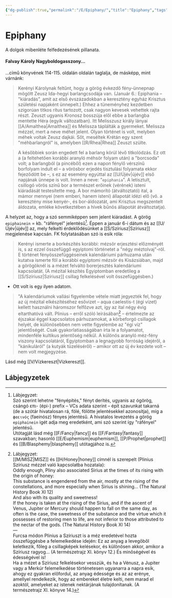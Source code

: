```yaml
---
{"dg-publish":true,"permalink":"/E/Epiphany/","title":"Epiphany","tags":["dg_uploaded","Englishtexttranslated"],"created":"2023-11-11T11:13","updated":"2023-11-25T10:44"}
---
```



# Epiphany

A dolgok mibenléte felfedezésének pillanata.  

#### Falvay Károly Nagyboldogasszony...

...című könyvének 114-115. oldalán oldalán taglalja, de másképp, mint várnánk:  
> Kerényi Károlynak feltűnt, hogy a görög évkezdő fény-ünnepnap mögött Zeusz Ida-hegyi barlangcsodája van. (Január 6.: Epiphania – "kiáradás", amit az első évszázadokban a keresztény egyház Krisztus születési napjaként ünnepelt.) Ehhez a tüneményhez kezdetben szigorúan titkos rítus tartozott, csak nagyon kevesek vehettek rajta részt. Zeuszt ugyanis Kronosz bosszúja elől ebbe a barlangba mentette Héra (egyik változatban). Itt Melisszusz király lányai [[A/Amalthea\|Amalthea]] és Melissza táplálták a gyermeket. Melissza mézzel, mert a neve méhet jelent. Olyan történet is volt, melyben méhek voltak Zeusz dajkái. Sőt, meséltek Krétán egy szent "méhbarlangról" is, amelyben [[R/Rhea\|Rhea]] Zeuszt szülte.  
  
> A későbbiek során engedett fel a barlang körül lévő titkolódzás. Ez ott a (a feltehetően korábbi aranyló méhsör folyam után) a "borcsoda" volt; a barlangból (a pincéből) ezen a napon fénylő vérszínű borfolyam indult el – a vörösbor erjedés tisztulási folyamata ekkor fejeződött be –, s ez az esemény egyúttal az [[U/Újév\|újév]] első napjának ünnepe is volt. Innen a neve: "`epiphania`". A letisztult, csillogó vörös színű bor a természet erőinek (vérének) isteni kiáradását testesítette meg. A bor mámorító (átváltoztató) ital, a mámor mennyei (nem emberi, hanem isteni) állapotát idézi elő (vö. a keresztény mise kenyér-, és bor-áldozatát, ami Krisztus megszentelt áldozata, emléke következtében a hívek bűnös állapotát átváltoztatja).  

A helyzet az, hogy a szó semmiképpen sem jelent kiáradást. A görög `epiphainein` = kb. "ráfényel" jelentésű[^1]. Éppen a január 6-i dátum és az [[U/Újév\|újév]] az, mely felkelti érdeklődésünket a [[S/Szíriusz\|Szíriusz]] megjelenése kapcsán. FK folytatásában szó is esik róla:  
> Kerényi ismerte a borkészítés korábbi: mézsör erjesztési előzményét is, s az ezzel összefüggő egyiptomi történetet a "négy méztolvaj"-ról. E történet fényösszefüggéseinek kalendáriumi párhuzama után kutatva ismerte föl a korábbi egyiptomi mézsör és Kisázsiában, majd a görögöknél is a mézet felváltó borerjesztés kalendáriumi kapcsolatát. (A mézital készítés Egyiptomban eredetileg a [[S/Szíriusz\|Szíriusz]] csillag felkelésével volt összefüggésben.)  
- Ott volt is egy ilyen adatom.  

> "A kalendáriumok vallási figyelembe vétele miatt jegyezték fel, hogy az új mézital elkészítéséhez esővizet – aqua caelestis-t (égi vizet) kellett használni háromszor felfőzve azt, így az ital négy évig eltarthatóvá vált. Plinius – erről szóló leírásában[^2] – értelmezte az éjszakai éggel kapcsolatos párhuzamokat, a körbeforgó csillagok helyét, de különösebben nem vette figyelembe az "égi víz" jelentőségét. Csak gyakorlatiasságában írta le a folyamatot, mindenféle kultikus jelentőség nélkül. A különös aranyló méz-fény viszony kapcsolatáról, Egyiptomban a legnagyobb forróság idejéről, a "kánikuláról" (a kutyák tüzeléséről) – amikor ott az új év kezdete volt – nem volt megjegyzése.  

Lásd még [[V/Vízkereszt\|Vízkereszt]].  

## Lábjegyzetek

[^1]: Lábjegyzet:  
Szó szerint lehetne "fényépítés," fényt derítés, ugyanis az ógörög, csángó επι- (épi-) prefix – VCs adata szerint – épít szavunkat takarná (de a szótár hivatalosan rá, fölé, fölötte jelentésekkel azonosítja), míg a `ϕαεινóς` (faeinósz) fényes jelentésű. A hivatalos levezetés a görög `epiphainein` igét adja meg eredetként, ami szó szerint így "ráfényel" jelentésű.  
Utótagját lásd még [[F/Fancy\|fancy]] és [[F/Fantasy\|fantasy]] szavakban; hasonló [[E/Euphemism\|euphemism]], [[P/Prophet\|prophet]] és [[B/Blasphemy\|blasphemy]] utótagjához is.  
  

[^2]: Lábjegyzet:  
[[M/MISZ\|MISZ]] és [[H/Honey\|honey]] címnél is szerepelt (Plinius Szíriusz mézzel való kapcsolatba hozatala):  
Oddly enough, Pliny also associated Sirius at the times of its rising with the origin of honey:  
This substance is engendered from the air, mostly at the rising of the constellations, and more especially when Sirius is shining... (The Natural History Book XI 12)  
And also with its quality and sweetness!  
If the honey is taken at the rising of the Sirius, and if the ascent of Venus, Jupiter or Mercury should happen to fall on the same day, as often is the case, the sweetness of the substance and the virtue which it possesses of restoring men to life, are not inferior to those attributed to the nectar of the gods. (The Natural History Book XI 14)  
—  
Furcsa módon Plinius a Szíriuszt is a méz eredetével hozta összefüggésbe a felemelkedése idején:
Ez az anyag a levegőből keletkezik, főleg a csillagképek kelésekor, és különösen akkor, amikor a Szíriusz ragyog... (A természetrajz XI. könyv 12.)
És minőségével és édességével is!  
Ha a mézet a Szíriusz felkelésekor vesszük, és ha a Vénusz, a Jupiter vagy a Merkúr felemelkedése történetesen ugyanarra a napra esik, ahogy ez gyakran előfordul, az anyag édessége és az az erénye, amellyel rendelkezik, hogy az embereket életre kelti, nem marad el azoktól, amelyeket az istenek nektárjának tulajdonítanak. (A természetrajz XI. könyve 14.)  